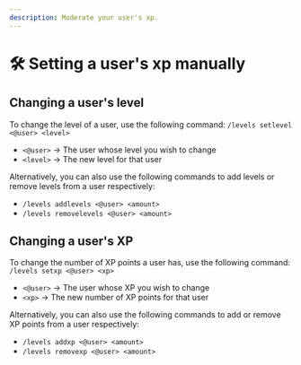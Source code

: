 ```yaml
---
description: Moderate your user's xp.
---
```


# 🛠 Setting a user's xp manually

## Changing a user's level

To change the level of a user, use the following command: `/levels setlevel <@user> <level>`

* `<@user>` -> The user whose level you wish to change
* `<level>` -> The new level for that user

Alternatively, you can also use the following commands to add levels or remove levels from a user respectively:

* `/levels addlevels <@user> <amount>`
* `/levels removelevels <@user> <amount>`

## Changing a user's XP

To change the number of XP points a user has, use the following command: `/levels setxp <@user> <xp>`

* `<@user>` -> The user whose XP you wish to change
* `<xp>` -> The new number of XP points for that user

Alternatively, you can also use the following commands to add or remove XP points from a user respectively:

* `/levels addxp <@user> <amount>`
* `/levels removexp <@user> <amount>`
